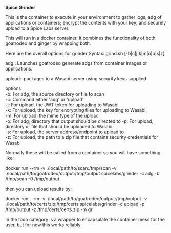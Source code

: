 **Spice Grinder**

This is the container to execute in your environment to gather logs, adg of applications or containers; encrypt the contents with your key; and securely upload to a Spice Labs server.


This will run in a docker container.  It combines the functionality of both goatrodeo and ginger by wrapping both.

Here are the overall options for grinder
Syntax: grind.sh [-b|c|j|k|m|o|p|s|z]

adg:: Launches goatrodeo generate adgs from container images or applications.

upload:: packages to a Wasabi server using security keys supplied

options:  
-b:     For adg, the source directory or file to scan  
-c:     Command either 'adg' or 'upload'  
-j:     For upload, the JWT token for uploading to Wasabi  
-k:     For upload, the key for encrypting files for uploading to Wasabi  
-m:     For upload, the mime type of the upload  
-o:     For adg, directory that output should be directed to 
-p:     For upload, directory or file that should be uploaded to Wasabi  
-s:     For upload, the server address/endpoint to upload to  
-z:     For upload, the path to a zip file that contains security credentials for Wasabi

Normally these will be called from a container so you will have something like:

docker run --rm -v ./local/path/to/scan:/tmp/scan -v ./local/path/to/goatrodeo/output:/tmp/output spicelabs/grinder -c adg -b /tmp/scan -0 /tmp/output

then you can upload results by:

docker run --rm -v ./local/path/to/goatrodeo/output:/tmp/output -v ./local/path/to/certs/zip:/tmp/certs spicelabs/grinder -c upload -p /tmp/output -z /tmp/certs/certs.zip -m gr  
  

  
In the todo category is a wrapper to encapsulate the container mess for the user, but for now this works reliably.


